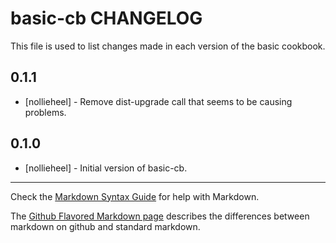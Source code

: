 basic-cb CHANGELOG
===============

This file is used to list changes made in each version of the basic cookbook.

0.1.1
-----
- [nollieheel] - Remove dist-upgrade call that seems to be causing problems.

0.1.0
-----
- [nollieheel] - Initial version of basic-cb.

- - -
Check the [Markdown Syntax Guide](http://daringfireball.net/projects/markdown/syntax) for help with Markdown.

The [Github Flavored Markdown page](http://github.github.com/github-flavored-markdown/) describes the differences between markdown on github and standard markdown.
